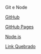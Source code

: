 Git e Node


[GitHub](https://github.com/)

[GitHub Pages](https://pages.github.com/)

[Node.js](https://nodejs.org/en)

[Link Quebrado](https://nodejs.org/enjsdhhdjsad)
